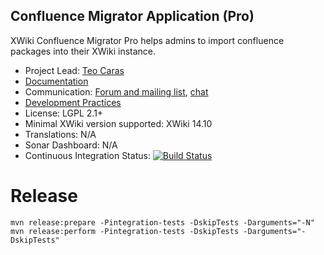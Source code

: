 ## Confluence Migrator Application (Pro)

XWiki Confluence Migrator Pro helps admins to import confluence packages into their XWiki instance.

* Project Lead: [Teo Caras](https://github.com/trrenty)
* [Documentation](https://store.xwiki.com/xwiki/bin/view/Extension/Confluence%20Migrator%20Application%20(Pro))
* Communication: [Forum and mailing list](http://dev.xwiki.org/xwiki/bin/view/Community/MailingLists), [chat](http://dev.xwiki.org/xwiki/bin/view/Community/IRC)
* [Development Practices](http://dev.xwiki.org)
* License: LGPL 2.1+
* Minimal XWiki version supported: XWiki 14.10
* Translations: N/A
* Sonar Dashboard: N/A
* Continuous Integration Status: [![Build Status](http://ci.xwikisas.com/view/All/job/xwikisas/job/application-confluence-migrator-pro/job/master/badge/icon)](https://ci.xwikisas.com/view/All/job/xwikisas/job/application-confluence-migrator-pro/job/main/)

# Release

```
mvn release:prepare -Pintegration-tests -DskipTests -Darguments="-N"
mvn release:perform -Pintegration-tests -DskipTests -Darguments="-DskipTests"
```
